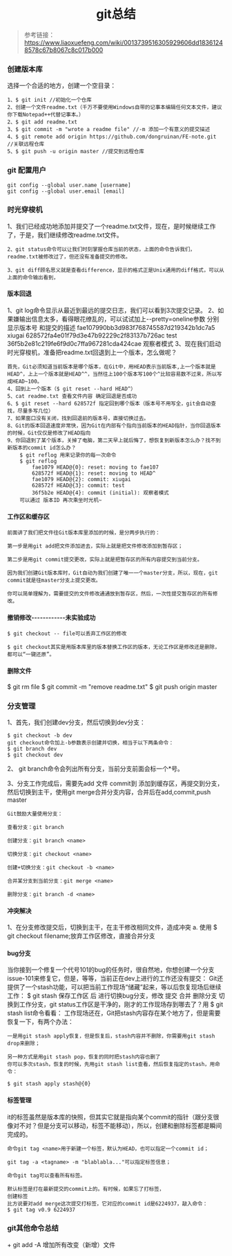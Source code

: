 # <center>git总结

>参考链接：<https://www.liaoxuefeng.com/wiki/0013739516305929606dd18361248578c67b8067c8c017b000>
<h3>创建版本库</h3>
	
选择一个合适的地方，创建一个空目录：
	
	1、$ git init //初始化一个仓库 
	2、创建一个文件readme.txt（千万不要使用Windows自带的记事本编辑任何文本文件，建议你下载Notepad++代替记事本。）
	2、$ git add readme.txt
	3、$ git commit -m "wrote a readme file" //-m 添加一个有意义的提交描述
	4、$ git remote add origin https://github.com/dongruinan/FE-note.git //关联远程仓库
	5、$ git push -u origin master //提交到远程仓库

<h3>git 配置用户</h3>

	git config --global user.name [username]
	git config --global user.email [email]

<h3>时光穿梭机</h3>
	1、我们已经成功地添加并提交了一个readme.txt文件，现在，是时候继续工作了，于是，我们继续修改readme.txt文件。

	2、git status命令可以让我们时刻掌握仓库当前的状态，上面的命令告诉我们，readme.txt被修改过了，但还没有准备提交的修改。
	
	3、git diff顾名思义就是查看difference，显示的格式正是Unix通用的diff格式，可以从上面的命令输出看到，
<h4>版本回退</h4>
	1、git log命令显示从最近到最远的提交日志，我们可以看到3次提交记录。
    2、如果嫌输出信息太多，看得眼花缭乱的，可以试试加上--pretty=oneline参数
		分别显示版本号  和提交的描述
		fae107990bb3d983f768745587d219342b1dc7a5 xiugai
		628572fa4e01f79d3e47b92229c2f83137b726ac test
		36f5b2e81c219fe6f9d0c7ffa967281cda424cae 观察者模式
	3、现在我们启动时光穿梭机，准备把readme.txt回退到上一个版本，怎么做呢？

	首先，Git必须知道当前版本是哪个版本，在Git中，用HEAD表示当前版本,上一个版本就是HEAD^，上上一个版本就是HEAD^^，当然往上100个版本写100个^比较容易数不过来，所以写成HEAD~100。
	4、回到上一个版本（$ git reset --hard HEAD^）
	5、cat readme.txt 查看文件内容 确定回退是否成功
	6、$ git reset --hard 628572f 指定回到哪个版本（版本号不用写全，git会自动查找，尽量多写几位）
	7、如果窗口没有关闭，找到回退前的版本号，直接切换过去。
	8、Git的版本回退速度非常快，因为Git在内部有个指向当前版本的HEAD指针，当你回退版本的时候，Git仅仅是修改了HEAD指向
	9、你回退到了某个版本，关掉了电脑，第二天早上就后悔了，想恢复到新版本怎么办？找不到新版本的commit id怎么办？
		$ git reflog 用来记录你的每一次命令
		$ git reflog
			fae1079 HEAD@{0}: reset: moving to fae107
			628572f HEAD@{1}: reset: moving to HEAD^
			fae1079 HEAD@{2}: commit: xiugai
			628572f HEAD@{3}: commit: test
			36f5b2e HEAD@{4}: commit (initial): 观察者模式
		可以通过 版本ID 再次乘坐时光机~
	
<h4>工作区和缓存区</h4>

	前面讲了我们把文件往Git版本库里添加的时候，是分两步执行的：
	
	第一步是用git add把文件添加进去，实际上就是把文件修改添加到暂存区；
	
	第二步是用git commit提交更改，实际上就是把暂存区的所有内容提交到当前分支。
	
	因为我们创建Git版本库时，Git自动为我们创建了唯一一个master分支，所以，现在，git commit就是往master分支上提交更改。
	
	你可以简单理解为，需要提交的文件修改通通放到暂存区，然后，一次性提交暂存区的所有修改。

<h4>撤销修改------------未实验成功</h4>
	
	$ git checkout -- file可以丢弃工作区的修改

	$ git checkout其实是用版本库里的版本替换工作区的版本，无论工作区是修改还是删除，都可以“一键还原”。

<h4>删除文件</h4>
	$ git rm file
	$ git commit -m "remove readme.txt"
	$ git push origin master 

<h3>分支管理</h3>
	
1、首先，我们创建dev分支，然后切换到dev分支：
	
	$ git checkout -b dev
	git checkout命令加上-b参数表示创建并切换，相当于以下两条命令：
	$ git branch dev
	$ git checkout dev


2、 git branch命令会列出所有分支，当前分支前面会标一个*号。

3、分支工作完成后，需要先add 文件  commit到 添加到缓存区，再提交到分支，然后切换到主干，使用git merge合并分支内容，合并后在add,commit,push master


	Git鼓励大量使用分支：
	
	查看分支：git branch
	
	创建分支：git branch <name>
	
	切换分支：git checkout <name>
	
	创建+切换分支：git checkout -b <name>
	
	合并某分支到当前分支：git merge <name>
	
	删除分支：git branch -d <name>

<h4>冲突解决</h4>
	1、在分支修改提交后，切换到主干，在主干修改相同文件，造成冲突
		a. 使用 $ git checkout filename;放弃工作区修改，直接合并分支
	

<h4>bug分支</h4>
	当你接到一个修复一个代号101的bug的任务时，很自然地，你想创建一个分支issue-101来修复它，但是，等等，当前正在dev上进行的工作还没有提交：
	Git还提供了一个stash功能，可以把当前工作现场“储藏”起来，等以后恢复现场后继续工作：
	$ git stash
	保存工作区 后  进行切换bug分支，修改 提交  合并  删除分支
	切换到工作分支，git status工作区是干净的，刚才的工作现场存到哪去了？用 $ git stash list命令看看：
	工作现场还在，Git把stash内容存在某个地方了，但是需要恢复一下，有两个办法：

	一是用git stash apply恢复，但是恢复后，stash内容并不删除，你需要用git stash drop来删除；

	另一种方式是用git stash pop，恢复的同时把stash内容也删了
	你可以多次stash，恢复的时候，先用git stash list查看，然后恢复指定的stash，用命令：

	$ git stash apply stash@{0}
	

<h4>标签管理</h4>
	it的标签虽然是版本库的快照，但其实它就是指向某个commit的指针（跟分支很像对不对？但是分支可以移动，标签不能移动），所以，创建和删除标签都是瞬间完成的。
	
	命令git tag <name>用于新建一个标签，默认为HEAD，也可以指定一个commit id；

	git tag -a <tagname> -m "blablabla..."可以指定标签信息；

	命令git tag可以查看所有标签。
	
	默认标签是打在最新提交的commit上的。有时候，如果忘了打标签，
	创建标签
	比方说要对add merge这次提交打标签，它对应的commit id是6224937，敲入命令：
	$ git tag v0.9 6224937

<h3>git其他命令总结</h3>
+ git add -A   增加所有改变（新增）文件






